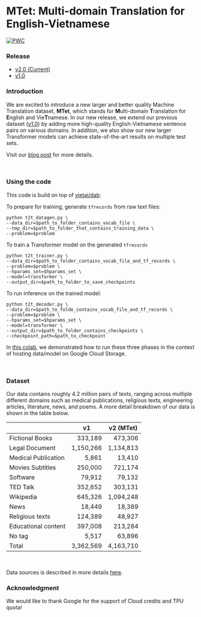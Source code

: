 # MTet: Multi-domain Translation for English-Vietnamese


[![PWC](https://img.shields.io/endpoint.svg?url=https://paperswithcode.com/badge/better-translation-for-vietnamese/machine-translation-on-iwslt2015-english-1)](https://paperswithcode.com/sota/machine-translation-on-iwslt2015-english-1?p=better-translation-for-vietnamese)

### Release
- [v2.0 (Current)](https://github.com/vietai/SAT)
- [v1.0](https://github.com/vietai/SAT/releases/tag/v1.0)

### Introduction

We are excited to introduce a new larger and better quality Machine Translation dataset, **MTet**, which stands for **M**ulti-domain **T**ranslation for **E**nglish and Vie**T**namese. In our new release, we extend our previous dataset ([v1.0](https://github.com/vietai/SAT/releases/tag/v1.0)) by adding more high-quality English-Vietnamese sentence pairs on various domains. In addition, we also show our new larger Transformer models can achieve state-of-the-art results on multiple test sets.

<!-- **English to Vietnamese Translation (BLEU score)**

<img src="envi.png" alt="drawing" width="500"/>

**Vietnamese to English Translation (BLEU score)**

<img src="vien.png" alt="drawing" width="500"/> -->

<!-- Get data and model at [Google Cloud Storage](https://console.cloud.google.com/storage/browser/vietai_public/best_vi_translation/v2) -->

Visit our [blog post](https://blog.vietai.org/sat/) for more details.

<br>

### Using the code
This code is build on top of [vietai/dab](https://github.com/vietai/dab):

To prepare for training, generate `tfrecords` from raw text files:

<prev>

    python t2t_datagen.py \
    --data_dir=$path_to_folder_contains_vocab_file \
    --tmp_dir=$path_to_folder_that_contains_training_data \
    --problem=$problem
</prev>

To train a Transformer model on the generated `tfrecords`

<prev>

    python t2t_trainer.py \
    --data_dir=$path_to_folder_contains_vocab_file_and_tf_records \
    --problem=$problem \
    --hparams_set=$hparams_set \
    --model=transformer \
    --output_dir=$path_to_folder_to_save_checkpoints
</prev>

To run inference on the trained model:

<prev>

    python t2t_decoder.py \
    --data_dir=$path_to_folde_contains_vocab_file_and_tf_records \
    --problem=$problem \
    --hparams_set=$hparams_set \
    --model=transformer \
    --output_dir=$path_to_folder_contains_checkpoints \
    --checkpoint_path=$path_to_checkpoint
</prev>

In [this colab](https://colab.research.google.com/drive/1LH4wO7LcrklrUGwaMdLlXpJJcu2opGK6?usp=sharing), we demonstrated how to run these three phases in the context of hosting data/model on Google Cloud Storage.

<br>

### Dataset

Our data contains roughly 4.2 million pairs of texts, ranging across multiple different domains such as medical publications, religious texts, engineering articles, literature, news, and poems. A more detail breakdown of our data is shown in the table below.

<table align="center">
<thead>
<tr>
<th></th>
<th>v1</th>
<th>v2 (MTet)</th>
</tr>
</thead>

<tbody>
<tr>
<td>Fictional Books</td>
<td style="text-align:right;">333,189</td>
<td style="text-align:right;">473,306</td>
</tr>

<tr>
<td>Legal Document</td>
<td style="text-align:right;">1,150,266</td>
<td style="text-align:right;">1,134,813</td>
</tr>

<tr>
<td>Medical Publication</td>
<td style="text-align:right;">5,861</td>
<td style="text-align:right;">13,410</td>
</tr>

<tr>
<td>Movies Subtitles</td>
<td style="text-align:right;">250,000</td>
<td style="text-align:right;">721,174</td>
</tr>

<tr>
<td>Software</td>
<td style="text-align:right;">79,912</td>
<td style="text-align:right;">79,132</td>
</tr>

<tr>
<td>TED Talk</td>
<td style="text-align:right;">352,652</td>
<td style="text-align:right;">303,131</td>
</tr>

<tr>
<td>Wikipedia</td>
<td style="text-align:right;">645,326</td>
<td style="text-align:right;">1,094,248</td>
</tr>

<tr>
<td>News</td>
<td style="text-align:right;">18,449</td>
<td style="text-align:right;">18,389</td>
</tr>

<tr>
<td>Religious texts</td>
<td style="text-align:right;">124,389</td>
<td style="text-align:right;">48,927</td>
</tr>


<tr>
<td>Educational content</td>
<td style="text-align:right;">397,008</td>
<td style="text-align:right;">213,284</td>
</tr>


<tr>
<td>No tag</td>
<td style="text-align:right;">5,517</td>
<td style="text-align:right;">63,896</td>
</tr>

<tr>
<td>Total</td>
<td style="text-align:right;">3,362,569</td>
<td style="text-align:right;">4,163,710</td>
</tr>


</table>

</br>

Data sources is described in more details [here](https://github.com/vietai/SAT/blob/main/scrape_sources.txt).

### Acknowledgment
We would like to thank Google for the support of Cloud credits and TPU quota!
